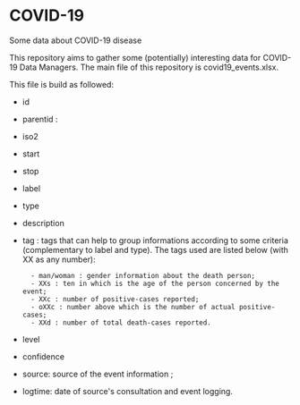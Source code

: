 # COVID-19
Some data about COVID-19 disease

This repository aims to gather some (potentially) interesting data for COVID-19 Data Managers. The main file of this repository is covid19_events.xlsx.

This file is build as followed:
- id
- parentid : 
- iso2
- start
- stop
- label
- type
- description
- tag : tags that can help to group informations according to some criteria (complementary to label and type). The tags used are listed below (with XX as any number):

        - man/woman : gender information about the death person;
        - XXs : ten in which is the age of the person concerned by the event;
        - XXc : number of positive-cases reported;
        - oXXc : number above which is the number of actual positive-cases;
        - XXd : number of total death-cases reported.

- level
- confidence
- source: source of the event information ;
- logtime: date of source's consultation and event logging.

